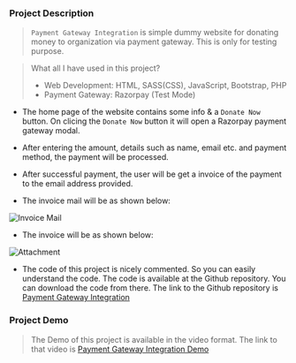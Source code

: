 ### Project Description

> `Payment Gateway Integration` is simple dummy website for donating money to organization via payment gateway. This is only for testing purpose.

> What all I have used in this project?
> + Web Development: HTML, SASS(CSS), JavaScript, Bootstrap, PHP
> + Payment Gateway: Razorpay (Test Mode)

+ The home page of the website contains some info & a `Donate Now` button. On clicing the `Donate Now` button it will open a Razorpay payment gateway modal.

+ After entering the amount, details such as name, email etc. and payment method, the payment will be processed.

+ After successful payment, the user will be get a invoice of the payment to the email address provided.

+ The invoice mail will be as shown below:

![Invoice Mail](https://user-images.githubusercontent.com/71878747/212660595-272c6f9e-732d-4b4c-a8c8-ec48c8aced9d.png)

+ The invoice will be as shown below:

![Attachment](https://user-images.githubusercontent.com/71878747/212660615-68372897-37c9-4db3-a9a0-35fcf2fd2aee.png)

+  The code of this project is nicely commented. So you can easily understand the code. The code is available at the Github repository. You can download the code from there. The link to the Github repository is [Payment Gateway Integration](https://github.com/mnk17arts/payment-gateway-integration)

### Project Demo

> The Demo of this project is available in the video format. The link to that video is [Payment Gateway Integration Demo](https://user-images.githubusercontent.com/71878747/212660349-ff96e217-599d-4444-a9ab-d22754d4e0a5.mp4)
